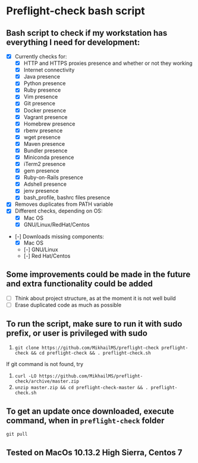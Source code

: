 # Preflight-check bash script

## Bash script to check if my workstation has everything I need for development:
- [x] Currently checks for:
  - [x] HTTP and HTTPS proxies presence and whether or not they working
  - [x] Internet connectivity
  - [x] Java presence
  - [x] Python presence
  - [x] Ruby presence
  - [x] Vim presence
  - [x] Git presence
  - [x] Docker presence
  - [x] Vagrant presence
  - [x] Homebrew presence
  - [x] rbenv presence
  - [x] wget presence
  - [x] Maven presence
  - [x] Bundler presence
  - [x] Miniconda presence
  - [x] iTerm2 presence
  - [x] gem presence
  - [x] Ruby-on-Rails presence
  - [x] Adshell presence
  - [x] jenv presence
  - [x] bash_profile, bashrc files presence
- [x] Removes duplicates from PATH variable
- [x] Different checks, depending on OS:
  - [x] Mac OS
  - [x] GNU/Linux/RedHat/Centos
- [-] Downloads missing components:
  - [x] Mac OS
  - [-] GNU/Linux
  - [-] Red Hat/Centos

## Some improvements could be made in the future and extra functionality could be added
- [ ] Think about project structure, as at the moment it is not well build
- [ ] Erase duplicated code as much as possible

## To run the script, make sure to run it with sudo prefix, or user is privileged with sudo 
  1. `git clone https://github.com/MikhailMS/preflight-check preflight-check && cd preflight-check && . preflight-check.sh`

  If git command is not found, try

  1. `curl -LO https://github.com/MikhailMS/preflight-check/archive/master.zip`
  2. `unzip master.zip && cd preflight-check-master && . preflight-check.sh`

## To get an update once downloaded, execute command, when in `preflight-check` folder
  `git pull`

## Tested on MacOs 10.13.2 High Sierra, Centos 7
